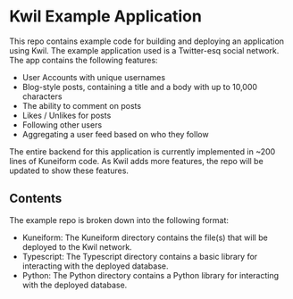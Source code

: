 # Kwil Example Application
This repo contains example code for building and deploying an application using Kwil.  The example application used is a Twitter-esq social network.
The app contains the following features:
- User Accounts with unique usernames
- Blog-style posts, containing a title and a body with up to 10,000 characters
- The ability to comment on posts
- Likes / Unlikes for posts
- Following other users
- Aggregating a user feed based on who they follow

The entire backend for this application is currently implemented in ~200 lines of Kuneiform code.  As Kwil adds more features, the repo will be updated to
show these features.

## Contents
The example repo is broken down into the following format:
- Kuneiform: The Kuneiform directory contains the file(s) that will be deployed to the Kwil network.
- Typescript: The Typescript directory contains a basic library for interacting with the deployed database.
- Python: The Python directory contains a Python library for interacting with the deployed database.

